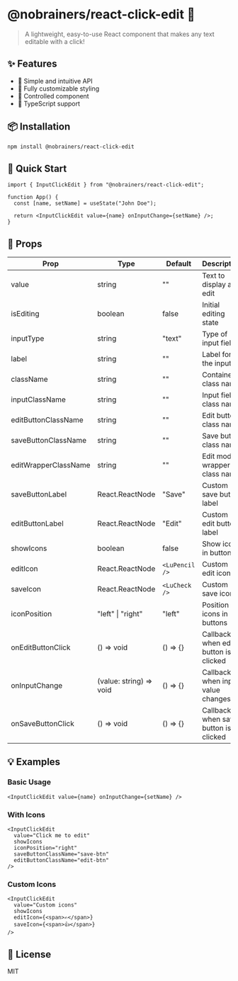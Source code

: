 # @nobrainers/react-click-edit 📝

> A lightweight, easy-to-use React component that makes any text editable with a click!

## ✨ Features

- 🎯 Simple and intuitive API
- 🎨 Fully customizable styling
- 🔄 Controlled component
- 🚀 TypeScript support

## 📦 Installation

```bash
npm install @nobrainers/react-click-edit
```

## 🚀 Quick Start

```tsx
import { InputClickEdit } from "@nobrainers/react-click-edit";

function App() {
  const [name, setName] = useState("John Doe");

  return <InputClickEdit value={name} onInputChange={setName} />;
}
```

## 🔧 Props

| Prop                 | Type                    | Default        | Description                          |
| -------------------- | ----------------------- | -------------- | ------------------------------------ |
| value                | string                  | ""             | Text to display and edit             |
| isEditing            | boolean                 | false          | Initial editing state                |
| inputType            | string                  | "text"         | Type of input field                  |
| label                | string                  | ""             | Label for the input                  |
| className            | string                  | ""             | Container class name                 |
| inputClassName       | string                  | ""             | Input field class name               |
| editButtonClassName  | string                  | ""             | Edit button class name               |
| saveButtonClassName  | string                  | ""             | Save button class name               |
| editWrapperClassName | string                  | ""             | Edit mode wrapper class name         |
| saveButtonLabel      | React.ReactNode         | "Save"         | Custom save button label             |
| editButtonLabel      | React.ReactNode         | "Edit"         | Custom edit button label             |
| showIcons            | boolean                 | false          | Show icons in buttons                |
| editIcon             | React.ReactNode         | `<LuPencil />` | Custom edit icon                     |
| saveIcon             | React.ReactNode         | `<LuCheck />`  | Custom save icon                     |
| iconPosition         | "left" \| "right"       | "left"         | Position of icons in buttons         |
| onEditButtonClick    | () => void              | () => {}       | Callback when edit button is clicked |
| onInputChange        | (value: string) => void | () => {}       | Callback when input value changes    |
| onSaveButtonClick    | () => void              | () => {}       | Callback when save button is clicked |

## 💡 Examples

### Basic Usage

```tsx
<InputClickEdit value={name} onInputChange={setName} />
```

### With Icons

```tsx
<InputClickEdit
  value="Click me to edit"
  showIcons
  iconPosition="right"
  saveButtonClassName="save-btn"
  editButtonClassName="edit-btn"
/>
```

### Custom Icons

```tsx
<InputClickEdit
  value="Custom icons"
  showIcons
  editIcon={<span>✍️</span>}
  saveIcon={<span>👍</span>}
/>
```

## 📄 License

MIT
